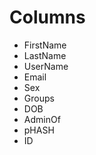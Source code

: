 # Columns

*  FirstName
*  LastName
*  UserName
*  Email
*  Sex
*  Groups
*  DOB
*  AdminOf
*  pHASH
*  ID